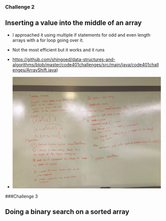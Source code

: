 ### Challenge 2 
## Inserting a value into the middle of an array 

- I approached it using multiple if statements for odd and even length arrays with a for loop going over it. 

- Not the most efficient but it works and it runs 

- https://github.com/shingoed/data-structures-and-algorithms/blob/master/code401challenges/src/main/java/code401challenges/ArrayShift.java)

- ![whiteboard](/code401challenges/assets/whiteboard2.png)


###Challenge 3 
## Doing a binary search on a sorted array 


